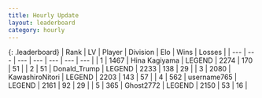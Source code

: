 ```yaml
---
title: Hourly Update
layout: leaderboard
category: hourly
---
```


{: .leaderboard}
| Rank | LV | Player | Division | Elo | Wins | Losses |
| --- | --- | --- | --- | --- | --- | --- |
| <span data-change="0">1</span> | 1467 | <span title="ID: 315148">Hina Kagiyama</span> | LEGEND | <span data-change="5">2274</span> | <span data-change="1">170</span> | <span data-change="0">51</span> |
| <span data-change="0">2</span> | 51 | <span title="ID: 515520">Donald_Trump</span> | LEGEND | <span data-change="0">2233</span> | <span data-change="0">138</span> | <span data-change="0">29</span> |
| <span data-change="0">3</span> | 2080 | <span title="ID: 164871">KawashiroNitori</span> | LEGEND | <span data-change="0">2203</span> | <span data-change="0">143</span> | <span data-change="0">57</span> |
| <span data-change="0">4</span> | 562 | <span title="ID: 188640">username765</span> | LEGEND | <span data-change="0">2161</span> | <span data-change="0">92</span> | <span data-change="0">29</span> |
| <span data-change="0">5</span> | 365 | <span title="ID: 336637">Ghost2772</span> | LEGEND | <span data-change="0">2150</span> | <span data-change="0">53</span> | <span data-change="0">16</span> |